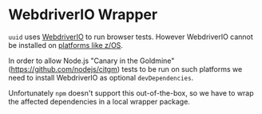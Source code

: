 # WebdriverIO Wrapper

`uuid` uses [WebdriverIO](https://webdriver.io/) to run browser tests. However WebdriverIO cannot be installed on [platforms like z/OS](https://github.com/uuidjs/uuid/pull/509).

In order to allow Node.js "Canary in the Goldmine" (https://github.com/nodejs/citgm) tests to be run on such platforms we need to install WebdriverIO as optional `devDependencies`.

Unfortunately `npm` doesn't support this out-of-the-box, so we have to wrap the affected dependencies in a local wrapper package.
